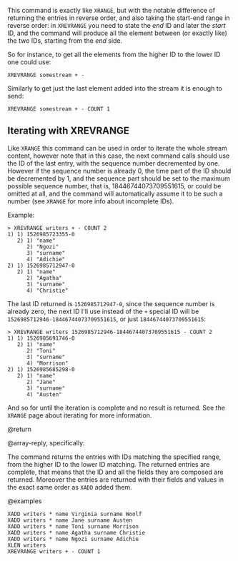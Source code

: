 This command is exactly like `XRANGE`, but with the notable difference of
returning the entries in reverse order, and also taking the start-end range in
reverse order: in `XREVRANGE` you need to state the _end_ ID and later the
_start_ ID, and the command will produce all the element between (or exactly
like) the two IDs, starting from the _end_ side.

So for instance, to get all the elements from the higher ID to the lower ID one
could use:

    XREVRANGE somestream + -

Similarly to get just the last element added into the stream it is enough to
send:

    XREVRANGE somestream + - COUNT 1

## Iterating with XREVRANGE

Like `XRANGE` this command can be used in order to iterate the whole stream
content, however note that in this case, the next command calls should use the
ID of the last entry, with the sequence number decremented by one. However if
the sequence number is already 0, the time part of the ID should be decremented
by 1, and the sequence part should be set to the maximum possible sequence
number, that is, 18446744073709551615, or could be omitted at all, and the
command will automatically assume it to be such a number (see `XRANGE` for more
info about incomplete IDs).

Example:

```
> XREVRANGE writers + - COUNT 2
1) 1) 1526985723355-0
   2) 1) "name"
      2) "Ngozi"
      3) "surname"
      4) "Adichie"
2) 1) 1526985712947-0
   2) 1) "name"
      2) "Agatha"
      3) "surname"
      4) "Christie"
```

The last ID returned is `1526985712947-0`, since the sequence number is already
zero, the next ID I'll use instead of the `+` special ID will be
`1526985712946-18446744073709551615`, or just `18446744073709551615`:

```
> XREVRANGE writers 1526985712946-18446744073709551615 - COUNT 2
1) 1) 1526985691746-0
   2) 1) "name"
      2) "Toni"
      3) "surname"
      4) "Morrison"
2) 1) 1526985685298-0
   2) 1) "name"
      2) "Jane"
      3) "surname"
      4) "Austen"
```

And so for until the iteration is complete and no result is returned. See the
`XRANGE` page about iterating for more information.

@return

@array-reply, specifically:

The command returns the entries with IDs matching the specified range, from the
higher ID to the lower ID matching. The returned entries are complete, that
means that the ID and all the fields they are composed are returned. Moreover
the entries are returned with their fields and values in the exact same order as
`XADD` added them.

@examples

```cli
XADD writers * name Virginia surname Woolf
XADD writers * name Jane surname Austen
XADD writers * name Toni surname Morrison
XADD writers * name Agatha surname Christie
XADD writers * name Ngozi surname Adichie
XLEN writers
XREVRANGE writers + - COUNT 1
```
